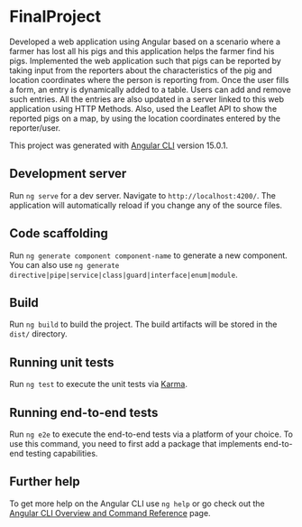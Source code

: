 # FinalProject

Developed a web application using Angular based on a scenario where a farmer has lost all his pigs and this application helps the farmer find his pigs.
Implemented the web application such that pigs can be reported by taking input from the reporters about the characteristics of the pig and location coordinates where the person is reporting from.
Once the user fills a form, an entry is dynamically added to a table. 
Users can add and remove such entries. 
All the entries are also updated in a server linked to this web application using HTTP Methods.
Also, used the Leaflet API to show the reported pigs on a map, by using the location coordinates entered by the reporter/user.

This project was generated with [Angular CLI](https://github.com/angular/angular-cli) version 15.0.1.

## Development server

Run `ng serve` for a dev server. Navigate to `http://localhost:4200/`. The application will automatically reload if you change any of the source files.

## Code scaffolding

Run `ng generate component component-name` to generate a new component. You can also use `ng generate directive|pipe|service|class|guard|interface|enum|module`.

## Build

Run `ng build` to build the project. The build artifacts will be stored in the `dist/` directory.

## Running unit tests

Run `ng test` to execute the unit tests via [Karma](https://karma-runner.github.io).

## Running end-to-end tests

Run `ng e2e` to execute the end-to-end tests via a platform of your choice. To use this command, you need to first add a package that implements end-to-end testing capabilities.

## Further help

To get more help on the Angular CLI use `ng help` or go check out the [Angular CLI Overview and Command Reference](https://angular.io/cli) page.
